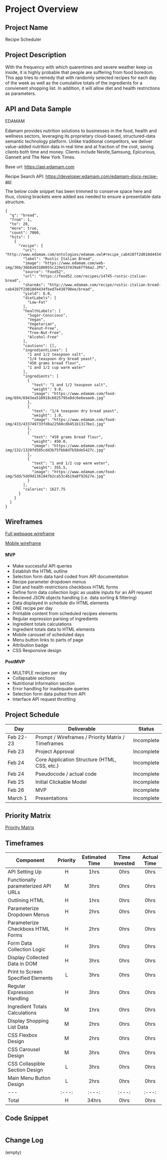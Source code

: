 # Project Overview

## Project Name

Recipe Scheduler

## Project Description

With the frequency with which quarentines and severe weather keep us inside, it is highly probable that people are suffering from food boredom. This app tries to remedy that with randomly selected recipes for each day of the week as well as the cumulative totals of the ingredients for a convienent shopping list. In addition, it will allow diet and health restrictions as parameters.  

## API and Data Sample

EDAMAM

Edamam provides nutrition solutions to businesses in the food, health and wellness sectors, leveraging its proprietary cloud-based, structured-data semantic technology platform. Unlike traditional competitors, we deliver value-added nutrition data in real time and at fraction of the cost, saving clients both time and money. Clients include Nestle,Samsung, Epicurious, Gannett and The New York Times.

Base url: https://api.edamam.com

Recipe Search API: https://developer.edamam.com/edamam-docs-recipe-api

The below code snippet has been trimmed to conserve space here and thus, closing brackets were added ass needed to ensure a presentable data structure.
```
{
  "q": "bread",
  "from": 1,
  "to": 20,
  "more": true,
  "count": 7000,
  "hits": [
    {
      "recipe": {
        "uri": "http://www.edamam.com/ontologies/edamam.owl#recipe_cab4107f2d010d4434fbed7e438790ee",
        "label": "Rustic Italian Bread",
        "image": "https://www.edamam.com/web-img/36b/36b8a93186055c229e537439a6ff94a2.JPG",
        "source": "Food52",
        "url": "https://food52.com/recipes/14745-rustic-italian-bread",
        "shareAs": "http://www.edamam.com/recipe/rustic-italian-bread-cab4107f2d010d4434fbed7e438790ee/bread",
        "yield": 6.0,
        "dietLabels": [
          "Low-Fat"
        ],
        "healthLabels": [
          "Sugar-Conscious",
          "Vegan",
          "Vegetarian",
          "Peanut-Free",
          "Tree-Nut-Free",
          "Alcohol-Free"
        ],
        "cautions": [],
        "ingredientLines": [
          "1 and 1/2 teaspoon salt",
          "1/4 teaspoon dry bread yeast",
          "450 grams bread flour",
          "1 and 1/2 cup warm water"
        ],
        "ingredients": [
          {
            "text": "1 and 1/2 teaspoon salt",
            "weight": 9.0,
            "image": "https://www.edamam.com/food-img/694/6943ea510918c6025795e8dc6e6eaaeb.jpg"
          },
          {
            "text": "1/4 teaspoon dry bread yeast",
            "weight": 1.0,
            "image": "https://www.edamam.com/food-img/433/433749733fd8a22560cdb451b1317be1.jpg"
          },
          {
            "text": "450 grams bread flour",
            "weight": 450.0,
            "image": "https://www.edamam.com/food-img/132/1328fd505cdd3b75fbb8d7b58de5427c.jpg"
          },
          {
            "text": "1 and 1/2 cup warm water",
            "weight": 355.5,
            "image": "https://www.edamam.com/food-img/5dd/5dd9d1361847b2ca53c4b19a8f92627e.jpg"
          }
        ],
        "calories": 1627.75
      }
    }
  ]
}
```

## Wireframes

[Full webpage wireframe](/images/full_wireframe.png)

[Mobile wireframe](/images/mobile_wireframe.png)

#### MVP

- Make successful API queries
- Establish the HTML outline
- Selection form data hard coded from API documentation
- Recipe parameter dropdown menus
- Diet and health restrictions checkboxs HTML forms
- Define form data collection logic as usable inputs for an API request
- Recieved JSON objects handling (i.e. data sorting & filtering)
- Data displayed in schedule div HTML elements
- ONE recipe per day
- Printable content from scheduled recipes elements
- Regular expression parsing of ingredients
- Ingredient totals calculations 
- Ingredient totals data to HTML elements
- Mobile carousel of scheduled days
- Menu button links to parts of page
- Attribution badge
- CSS Responsive design

#### PostMVP

- MULTIPLE recipes per day
- Collapsable sections
- Nutritional Information section
- Error handling for inadequate queries
- Selection form data pulled from API
- Interface API request throttling

## Project Schedule

|  Day | Deliverable | Status
|---|---| ---|
|Feb 22-23| Prompt / Wireframes / Priority Matrix / Timeframes | Incomplete
|Feb 23| Project Approval | Incomplete
|Feb 24| Core Application Structure (HTML, CSS, etc.) | Incomplete
|Feb 24| Pseudocode / actual code | Incomplete
|Feb 25| Initial Clickable Model  | Incomplete
|Feb 26| MVP | Incomplete
|March 1| Presentations | Incomplete

## Priority Matrix

[Priority Matrix](/images/priority_matrix.png)

## Timeframes

| Component | Priority | Estimated Time | Time Invested | Actual Time |
| --- | :---: |  :---: | :---: | :---: |
| API Setting Up | H | 1hrs| 0hrs | 0hrs |
| Functionally parameterized API URLs | M | 3hrs | 0hrs | 0hrs |
| Outlining HTML | H | 1hrs| 0hrs | 0hrs |
| Parameterize Dropdown Menus | H | 2hrs | 0hrs| 0hrs |
| Parameterize Checkboxs HTML Forms | H | 2hrs | 0hrs| 0hrs |
| Form Data Collection Logic | H | 3hrs | 0hrs| 0hrs |
| Display Collected Data in DOM | H | 3hrs | 0hrs| 0hrs |
| Print to Screen Specified Elements | L | 3hrs | 0hrs| 0hrs |
| Regular Expression Handling | H | 3hrs | 0hrs | 0hrs |
| Ingredient Totals Calculations  | M | 1hrs | 0hrs| 0hrs |
| Display Shopping List Data | M | 2hrs | 0hrs | 0hrs |
| CSS Flexbox Design | M | 2hrs | 0hrs | 0hrs |
| CSS Carousel Design | M | 3hrs | 0hrs | 0hrs |
| CSS Collaspible Section Design | L | 3hrs | 0hrs | 0hrs |
| Main Menu Button Design | L | 2hrs | 0hrs | 0hrs |
| --- | :---: |  :---: | :---: | :---: |
| Total | H | 34hrs| 0hrs | 0hrs |

## Code Snippet

```
```

## Change Log

  (empty)